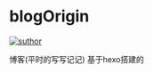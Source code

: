 # blogOrigin
[![suthor](https://img.shields.io/badge/author-%E5%8D%81%E6%9C%88-blue.svg)](https://github.com/yinxin630/fiora/blob/master/LICENSE)

博客(平时的写写记记)
基于hexo搭建的